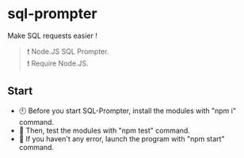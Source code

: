 # sql-prompter
Make SQL requests easier ! <br>
> ❗ Node.JS SQL Prompter. <br>
> ❗ Require Node.JS.

## Start
- 🕙 Before you start SQL-Prompter, install the modules with "npm i" command.
- 🔀 Then, test the modules with "npm test" command.
- 🖤 If you haven't any error, launch the program with "npm start" command.
